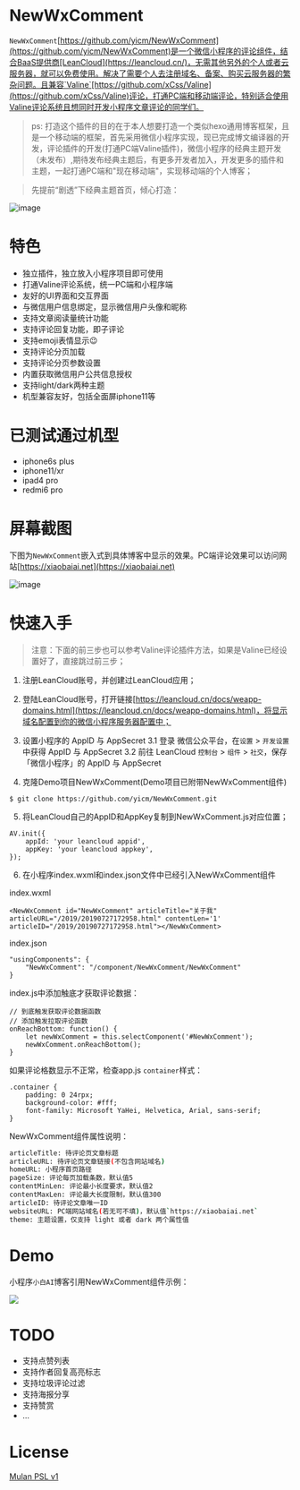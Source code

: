 # NewWxComment

`NewWxComment`[https://github.com/yicm/NewWxComment](https://github.com/yicm/NewWxComment)是一个微信小程序的评论组件，结合BaaS提供商[LeanCloud](https://leancloud.cn/)，无需其他另外的个人或者云服务器，就可以免费使用。解决了需要个人去注册域名、备案、购买云服务器的繁杂问题。且兼容`Valine`[https://github.com/xCss/Valine](https://github.com/xCss/Valine)评论，打通PC端和移动端评论，特别适合使用Valine评论系统且想同时开发小程序文章评论的同学们。

> ps: 打造这个插件的目的在于本人想要打造一个类似hexo通用博客框架，且是一个移动端的框架，首先采用微信小程序实现，现已完成博文编译器的开发，评论插件的开发(打通PC端Valine插件)，微信小程序的经典主题开发（未发布）,期待发布经典主题后，有更多开发者加入，开发更多的插件和主题，一起打通PC端和"现在移动端"，实现移动端的个人博客；

> 先提前“剧透”下经典主题首页，倾心打造：

![image](https://raw.githubusercontent.com/yicm/NewWxComment/master/screenshots/Xiaobaiai.jpg)


# 特色

- 独立插件，独立放入小程序项目即可使用
- 打通Valine评论系统，统一PC端和小程序端
- 友好的UI界面和交互界面
- 与微信用户信息绑定，显示微信用户头像和昵称
- 支持文章阅读量统计功能
- 支持评论回复功能，即子评论
- 支持emoji表情显示😉
- 支持评论分页加载
- 支持评论分页参数设置
- 内置获取微信用户公共信息授权
- 支持light/dark两种主题
- 机型兼容友好，包括全面屏iphone11等

# 已测试通过机型

- iphone6s plus
- iphone11/xr
- ipad4 pro
- redmi6 pro

# 屏幕截图

下图为`NewWxComment`嵌入式到具体博客中显示的效果。PC端评论效果可以访问网站[https://xiaobaiai.net](https://xiaobaiai.net)

![image](https://raw.githubusercontent.com/yicm/NewWxComment/master/screenshots/NewWxComment.png)

# 快速入手

> 注意：下面的前三步也可以参考Valine评论插件方法，如果是Valine已经设置好了，直接跳过前三步；

1. 注册LeanCloud账号，并创建过LeanCloud应用；

2. 登陆LeanCloud账号，打开链接[https://leancloud.cn/docs/weapp-domains.html](https://leancloud.cn/docs/weapp-domains.html)，将显示域名配置到你的微信小程序服务器配置中；

3. 设置小程序的 AppID 与 AppSecret
    3.1 登录 微信公众平台，在`设置` > `开发设置` 中获得 AppID 与 AppSecret
    3.2 前往 LeanCloud `控制台` > `组件` > `社交`，保存「微信小程序」的 AppID 与 AppSecret

4. 克隆Demo项目NewWxComment(Demo项目已附带NewWxComment组件)

```
$ git clone https://github.com/yicm/NewWxComment.git
```

5. 将LeanCloud自己的AppID和AppKey复制到NewWxComment.js对应位置；

```
AV.init({
    appId: 'your leancloud appid',
    appKey: 'your leancloud appkey',
});
```

6. 在小程序index.wxml和index.json文件中已经引入NewWxComment组件

index.wxml

```
<NewWxComment id="NewWxComment" articleTitle="关于我" articleURL="/2019/20190727172958.html" contentLen='1' articleID="/2019/20190727172958.html"></NewWxComment>
```

index.json

```
"usingComponents": {
    "NewWxComment": "/component/NewWxComment/NewWxComment"
}
```

index.js中添加触底才获取评论数据：

```
// 到底触发获取评论数据函数
// 添加触发拉取评论函数
onReachBottom: function() {
    let newWxComment = this.selectComponent('#NewWxComment');
    newWxComment.onReachBottom();
}
```
如果评论格数显示不正常，检查app.js `container`样式：

```
.container {
    padding: 0 24rpx;
    background-color: #fff;
    font-family: Microsoft YaHei, Helvetica, Arial, sans-serif;
}
```

NewWxComment组件属性说明：

```bash
articleTitle: 待评论页文章标题
articleURL: 待评论页文章链接(不包含网站域名)
homeURL: 小程序首页路径
pageSize: 评论每页加载条数，默认值5
contentMinLen: 评论最小长度要求，默认值2
contentMaxLen: 评论最大长度限制，默认值300
articleID: 待评论文章唯一ID
websiteURL: PC端网站域名(若无可不填)，默认值`https://xiaobaiai.net`
theme: 主题设置，仅支持 light 或者 dark 两个属性值
```

# Demo

小程序`小白AI`博客引用NewWxComment组件示例：

![](https://raw.githubusercontent.com/yicm/WxComment/master/screenshot/xiaobaiai.jpg)

# TODO

- 支持点赞列表
- 支持作者回复高亮标志
- 支持垃圾评论过滤
- 支持海报分享
- 支持赞赏
- ...

# License

[Mulan PSL v1](http://license.coscl.org.cn/MulanPSL)


